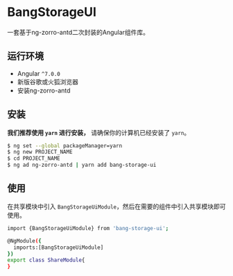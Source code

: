 # BangStorageUI
一套基于ng-zorro-antd二次封装的Angular组件库。

## 运行环境
* Angular `^7.0.0`
* 新版谷歌或火狐浏览器
* 安装ng-zorro-antd

## 安装
**我们推荐使用 `yarn` 进行安装，**
请确保你的计算机已经安装了 `yarn`。
```bash
$ ng set --global packageManager=yarn
$ ng new PROJECT_NAME
$ cd PROJECT_NAME
$ ng ad ng-zorro-antd | yarn add bang-storage-ui
```

## 使用
在共享模块中引入 `BangStorageUiModule`，然后在需要的组件中引入共享模块即可使用。
```bash
import {BangStorageUiModule} from 'bang-storage-ui';

@NgModule({
  imports:[BangStorageUiModule]
})
export class ShareModule{
}
```
